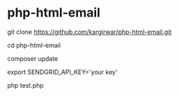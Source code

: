 # php-html-email
git clone https://github.com/kargirwar/php-html-email.git

cd php-html-email

composer update

export SENDGRID_API_KEY='your key'

php test.php
